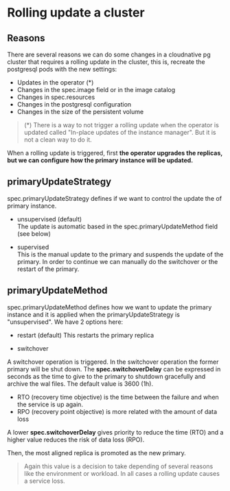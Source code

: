 # Rolling update a cluster

## Reasons

There are several reasons we can do some changes in a cloudnative pg cluster that requires a rolling update in the cluster, this is, recreate the postgresql pods with the new settings:

- Updates in the operator (*)
- Changes in the spec.image field or in the image catalog
- Changes in spec.resources
- Changes in the postgresql configuration
- Changes in the size of the persistent volume

> (*) There is a way to not trigger a rolling update when the operator is updated called "In-place updates of the instance manager". But it is not a clean way to do it.

When a rolling update is triggered, first **the operator upgrades the replicas, but we can configure how the primary instance will be updated.**

## primaryUpdateStrategy

spec.primaryUpdateStrategy defines if we want to control the update the of primary instance.

- unsupervised (default)  
The update is automatic based in the spec.primaryUpdateMethod field (see below)

- supervised  
This is the manual update to the primary and suspends the update of the primary. In order to continue we can manually do the switchover or the restart of the primary.

## primaryUpdateMethod

spec.primaryUpdateMethod defines how we want to update the primary instance and it is applied when the primaryUpdateStrategy is "unsupervised". We have 2 options here:

- restart (default)
This restarts the primary replica

- switchover

A switchover operation is triggered. In the switchover operation the former primary will be shut down.
The **spec.switchoverDelay** can be expressed in seconds as the time to give to the primary to shutdown gracefully and archive the wal files. The default value is 3600 (1h).

- RTO (recovery time objective) is the time between the failure and when the service is up again.
- RPO (recovery point objective) is more related with the amount of data loss

A lower **spec.switchoverDelay** gives priority to reduce the time (RTO) and a higher value reduces the risk of data loss (RPO).

Then, the most aligned replica is promoted as the new primary.

> Again this value is a decision to take depending of several reasons like the environment or workload. In all cases a rolling update causes a service loss.
